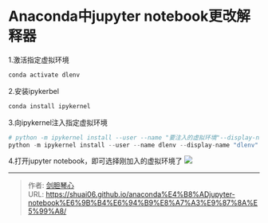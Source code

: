 # Anaconda中jupyter notebook更改解释器

<script type="text/javascript" src="/js/src/bai.js"></script>

1.激活指定虚拟环境
```python
conda activate dlenv
```

2.安装ipykerbel
```python
conda install ipykernel
```

3.向ipykernel注入指定虚拟环境
```python
# python -m ipykernel install --user --name "要注入的虚拟环境"--display-name "显示名称"
python -m ipykernel install --user --name dlenv --display-name "dlenv"

```

4.打开jupyter notebook，即可选择刚加入的虚拟环境了
![](https://geoer666-1257264766.cos.ap-beijing.myqcloud.com/20220903104654.png)






---

> 作者: [剑胆琴心](http://shuai06.github.io)  
> URL: https://shuai06.github.io/anaconda%E4%B8%ADjupyter-notebook%E6%9B%B4%E6%94%B9%E8%A7%A3%E9%87%8A%E5%99%A8/  


